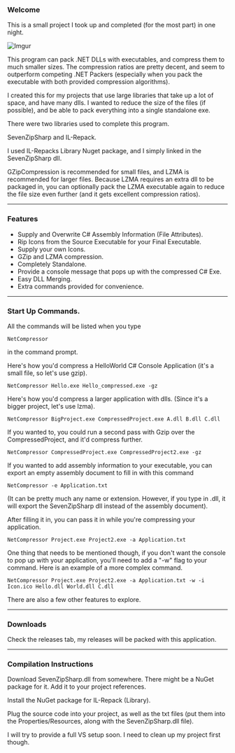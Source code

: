 ### Welcome

This is a small project I took up and completed (for the most part) in one night. 


![Imgur](http://i.imgur.com/7Qpk8RJ.png)

This program can pack .NET DLLs with executables, and compress them to much smaller sizes. The compression ratios are pretty decent, and seem to outperform competing .NET Packers (especially when you pack the executable with both provided compression algorithms).

I created this for my projects that use large libraries that take up a lot of space, and have many dlls. I wanted to reduce the size of the files (if possible), and be able to pack everything into a single standalone exe. 

There were two libraries used to complete this program. 

SevenZipSharp and IL-Repack.

I used IL-Repacks Library Nuget package, and I simply linked in the SevenZipSharp dll. 

GZipCompression is recommended for small files, and LZMA is recommended for larger files. Because LZMA requires an extra dll to be packaged in, you can optionally pack the LZMA executable again to reduce the file size even further (and it gets excellent compression ratios).  

------

### Features

* Supply and Overwrite C# Assembly Information (File Attributes). 
* Rip Icons from the Source Executable for your Final Executable.
* Supply your own Icons.
* GZip and LZMA compression.
* Completely Standalone. 
* Provide a console message that pops up with the compressed C# Exe. 
* Easy DLL Merging.
* Extra commands provided for convenience.


------

### Start Up Commands.

All the commands will be listed when you type 

```
NetCompressor
```

in the command prompt. 


Here's how you'd compress a HelloWorld C# Console Application (it's a small file, so let's use gzip).
```
NetCompressor Hello.exe Hello_compressed.exe -gz
```

Here's how you'd compress a larger application with dlls. (Since it's a bigger project, let's use lzma).

```
NetCompressor BigProject.exe CompressedProject.exe A.dll B.dll C.dll
```


If you wanted to, you could run a second pass with Gzip over the CompressedProject, and it'd compress further.

```
NetCompressor CompressedProject.exe CompressedProject2.exe -gz
```

If you wanted to add assembly information to your executable, you can export an empty assembly document to fill in with this command

```
NetCompressor -e Application.txt
``` 
(It can be pretty much any name or extension. However, if you type in .dll, it will export the SevenZipSharp dll instead of the assembly document).

After filling it in, you can pass it in while you're compressing your application.

```
NetCompressor Project.exe Project2.exe -a Application.txt
```

One thing that needs to be mentioned though, if you don't want the console to pop up with your application, you'll need to add a "-w" flag to your command. Here is an example of a more complex command.


```
NetCompressor Project.exe Project2.exe -a Application.txt -w -i Icon.ico Hello.dll World.dll C.dll
```


There are also a few other features to explore.


--------

### Downloads

Check the releases tab, my releases will be packed with this application.

---

### Compilation Instructions

Download SevenZipSharp.dll from somewhere. There might be a NuGet package for it. Add it to your project references.

Install the NuGet package for IL-Repack (Library). 

Plug the source code into your project, as well as the txt files (put them into the Properties/Resources, along with the SevenZipSharp.dll file).

I will try to provide a full VS setup soon. I need to clean up my project first though.  
